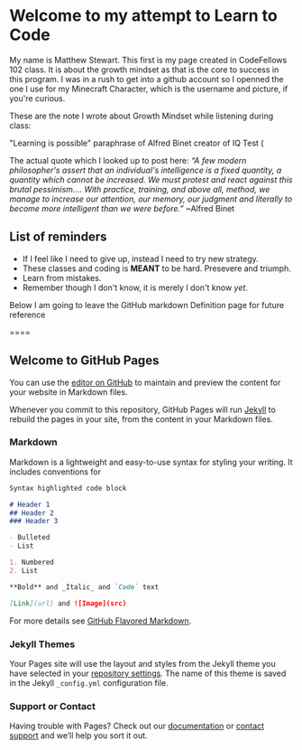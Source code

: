 # Welcome to my attempt to Learn to Code

My name is Matthew Stewart. This first is my page created in CodeFellows 102 class. It is about the growth mindset as that is the core to success in this program. I was in a rush to get into a github account so I openned the one I use for my Minecraft Character, which is the username and picture, if you're curious.

These are the note I wrote about Growth Mindset while listening during class:

"Learning is possible" paraphrase of Alfred Binet creator of IQ Test (

The actual  quote which I looked up to post here:
_“A few modern philosopher's assert that an individual's intelligence is a fixed quantity, a quantity which cannot be increased. We must protest and react against this brutal pessimism.... With practice, training, and above all, method, we manage to increase our attention, our memory, our judgment and literally to become more intelligent than we were before.”_ ~Alfred Binet

## List of reminders
- If I feel like I need to give up, instead I need to try new strategy.
- These classes and coding is **MEANT** to be hard. Presevere and triumph.
- Learn from mistakes.  
- Remember though I don't know, it is merely I don't know _yet_.



Below I am going to leave the GitHub markdown Definition page for future reference

====

## Welcome to GitHub Pages

You can use the [editor on GitHub](https://github.com/Pale-Crusader/learning-journal/edit/master/README.md) to maintain and preview the content for your website in Markdown files.

Whenever you commit to this repository, GitHub Pages will run [Jekyll](https://jekyllrb.com/) to rebuild the pages in your site, from the content in your Markdown files.

### Markdown

Markdown is a lightweight and easy-to-use syntax for styling your writing. It includes conventions for

```markdown
Syntax highlighted code block

# Header 1
## Header 2
### Header 3

- Bulleted
- List

1. Numbered
2. List

**Bold** and _Italic_ and `Code` text

[Link](url) and ![Image](src)
```

For more details see [GitHub Flavored Markdown](https://guides.github.com/features/mastering-markdown/).

### Jekyll Themes

Your Pages site will use the layout and styles from the Jekyll theme you have selected in your [repository settings](https://github.com/Pale-Crusader/learning-journal/settings). The name of this theme is saved in the Jekyll `_config.yml` configuration file.

### Support or Contact

Having trouble with Pages? Check out our [documentation](https://help.github.com/categories/github-pages-basics/) or [contact support](https://github.com/contact) and we’ll help you sort it out.
